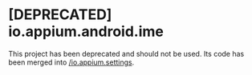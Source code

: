 # [DEPRECATED] io.appium.android.ime

This project has been deprecated and should not be used. Its code has been
merged into [/io.appium.settings](https://github.com/appium/io.appium.settings).
